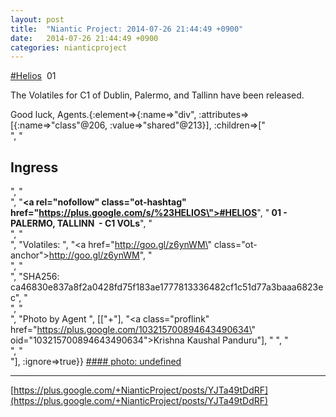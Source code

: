 ```yaml
---
layout: post
title:  "Niantic Project: 2014-07-26 21:44:49 +0900"
date:   2014-07-26 21:44:49 +0900
categories: nianticproject
---
```

[#Helios](https://plus.google.com/s/%23Helios "")  01

The Volatiles for C1 of Dublin, Palermo, and Tallinn have been released.

Good luck, Agents.{:element=>{:name=>"div", :attributes=>[{:name=>"class"@206, :value=>"shared"@213}], :children=>["<br />", "<h2>Ingress</h2>", "<br />", "<b><a rel=\"nofollow\" class=\"ot-hashtag\" href=\"https://plus.google.com/s/%23HELIOS\">#HELIOS</a></b>", "<b> 01 - PALERMO, TALLINN  - C1 VOLs</b>", "<br />", "<br />", "Volatiles: ", "<a href=\"http://goo.gl/z6ynWM\" class=\"ot-anchor\">http://goo.gl/z6ynWM</a>", "<br />", "<br />", "SHA256: ca46830e837a8f2a0428fd75f183ae1777813336482cf1c51d77a3baaa6823ec", "<br />", "<br />", "Photo by Agent ", [["+"], "<a class=\"proflink\" href=\"https://plus.google.com/103215700894643490634\" oid=\"103215700894643490634\">Krishna Kaushal Panduru</a>"], " ", "<br />", "<br />"], :ignore=>true}}
[#### photo: undefined](https://lh6.googleusercontent.com/-Uu5DwNiVcqM/U9Oh0RSeFSI/AAAAAAAA8NE/TtzLsOc4gAw/1406375554957.jpg "")
- - -
[https://plus.google.com/+NianticProject/posts/YJTa49tDdRF](https://plus.google.com/+NianticProject/posts/YJTa49tDdRF)
